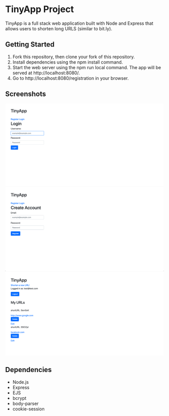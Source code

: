 # TinyApp Project

TinyApp is a full stack web application built with Node and Express that allows users to shorten long URLS (similar to bit.ly).


## Getting Started
1. Fork this repository, then clone your fork of this repository.
2. Install dependencies using the npm install command.
3. Start the web server using the npm run local command. The app will be served at http://localhost:8080/.
4. Go to http://localhost:8080/registration in your browser.

## Screenshots

!["login page"](docs/login-page.png)
!["registration page"](docs/registration-page.png)
!["index page"](docs/index-page.png)


## Dependencies

- Node.js
- Express
- EJS
- bcrypt
- body-parser
- cookie-session
